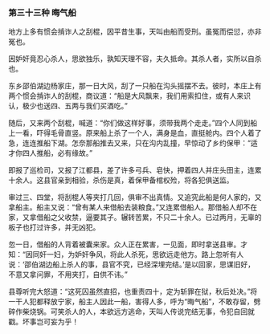 <script type="text/javascript">
    var head = document.getElementsByTagName('head')[0];
    cssURL = '/public/article_1.css';
    linkTag = document.createElement('link');
    linkTag.href = cssURL;
    linkTag.setAttribute('type','text/css');
    linkTag.setAttribute('rel','stylesheet');
    head.appendChild(linkTag);
</script>
### 第三十三种 晦气船

地方上多有惯会掯诈人之刮棍，因平昔生事，天叫由船而受刑。虽冤而偿愆，亦非冤也。

因妒奸竟忍心杀人，思欲独乐，孰知天理不容，夫久抵命。其杀人者，实所以自杀也。

东乡邵伯湖边杨家庄，那一日大风，刮了一只船在沟头摇摆不去。彼时，本庄上有两个惯会掯诈人的刮棍，商议道：“船是大风飘来，我们用索扣住，或有人来识认，极少也送四、五两与我们买酒吃。”

随后，又来两个刮棍，喊道：“你们做这样好事，须带我两个走走。”四个人同到船上一看，吓得毛骨直竖。原来船上杀了一个人，满身是血，直挺舱内。四个人着了急，连连推船下湖。怎奈那船推去又来，只在沟内乱撞，早惊动了乡约保甲：“适才你四人推船，必有缘故。”

即报了巡检司，又报了江都县，差了许多弓兵、皂快，押着四人并庄头田主，连累十余人。这县官亲到相验，杀伤是真，着保甲备棺权殓，将各犯俱送监。

审过三、四堂，将刮棍人等夹打几回，俱审不出真情。又追究此船是何人家的，又拿船主。船主又说：“曾有某人来借船去装粮食。”又连累借船人。那借船人却不在家，又拿借船之父收禁，逼要其子。辗转苦累，不只二十余人。已过两月，无辜的板子也打过许多，并无凶犯。

忽一日，借船的人背着被囊来家。众人正在累害，一见面，即时拿送县审。才知：“因同奸一妇，为妒奸争风，将此人杀死，思欲远走他方。路上忽听有人说：‘邵伯湖边船上杀人的事，县官不究，已经深埋完结。’是以回家，思谋旧好，不意又拿问罪，不用夹打，自供不讳。”

县尊听完大怒道：“这死囚虽然直招，也重责四十，定为斩罪在狱，秋后处决。”将一干人犯都释放宁家，船主人因此一船，害得人多，呼为“晦气船”，不敢存留，劈碎作柴烧锅。可笑杀人的人，本欲远方逃命，天叫人传说完结无事，令犯自回就戳。坏事岂可妄为乎！